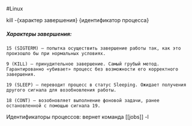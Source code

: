 #Linux

kill -{характер завершения} {идентификатор процесса}
##### Характеры завершения:
```
15 (SIGTERM) — попытка осуществить завершение работы так, как это произошло бы при нормальных условиях.

9 (KILL) — принудительное завершение. Самый грубый метод. Гарантированно «убивает» процесс без возможности его корректного завершения.

19 (SLEEP) — переводит процесс в статус Sleeping. Ожидает получения другого сигнала для возобновления работы.

18 (CONT) — возобновляет выполнение фоновой задачи, ранее остановленной с помощью сигнала 19.
```

Идентификаторы процессов:
вернет команда [[jobs]] -l